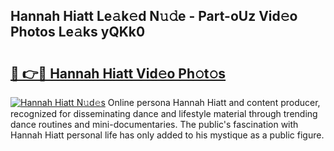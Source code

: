 ## Hannah Hiatt Le𝚊k𝚎d N𝚞𝚍e - Part-oUz Vid𝚎o Photos Le𝚊ks yQKk0

# <h2><a href="http://fbbqwa.evod.top/?m=Hannah+Hiatt">🔗 👉🔴 Hannah Hiatt Vid𝚎o Ph𝚘t𝚘s</a></h2>

[![Hannah Hiatt N𝚞d𝚎s](https://i.imgur.com/8V9OHl7.gif)](http://fbbqwa.evod.top/?m=Hannah+Hiatt)
Online persona Hannah Hiatt and content producer, recognized for disseminating dance and lifestyle material through trending dance routines and mini-documentaries. The public's fascination with Hannah Hiatt personal life has only added to his mystique as a public figure. 
